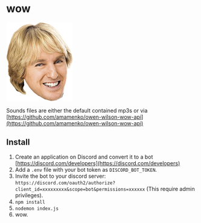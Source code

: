 # wow

![owen](/media/face.png)

Sounds files are either the default contained mp3s or via [https://github.com/amamenko/owen-wilson-wow-api](https://github.com/amamenko/owen-wilson-wow-api)

## Install

1. Create an application on Discord and convert it to a bot [https://discord.com/developers](https://discord.com/developers)
1. Add a `.env` file with your bot token as `DISCORD_BOT_TOKEN`.
1. Invite the bot to your discord server: `https://discord.com/oauth2/authorize?client_id=xxxxxxxxx&scope=bot&permissions=xxxxxx` (This require admin privileges).
1. `npm install`
1. `nodemon index.js`
1. wow.
